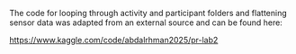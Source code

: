 The code for looping through activity and participant folders and flattening sensor data was adapted from an external source and can be found here:

https://www.kaggle.com/code/abdalrhman2025/pr-lab2
